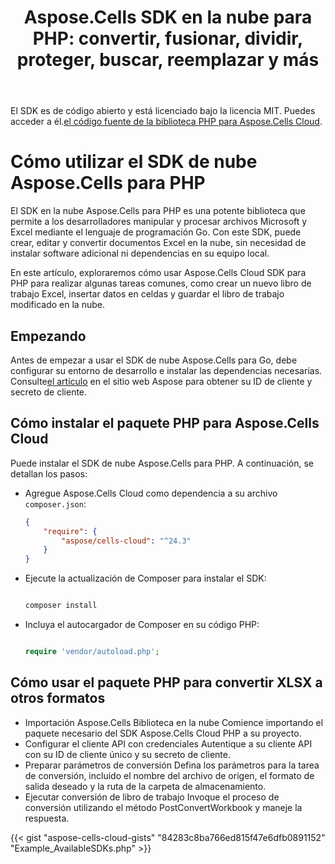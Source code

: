 ﻿---
title: "Aspose.Cells SDK en la nube para PHP: convertir, fusionar, dividir, proteger, buscar, reemplazar y más"
second_title: Documen
ArticleTitle: "Aspose.Cells Cloud SDK for PHP: Convert, merge, split, protect, search, replace, and more"
linktitle: Aspose.Cells SDK de nube para PH
type: docs
url: /es/available-sdks/aspose-cells-cloud-php/
description: "Aspose.Cells Cloud SDK para PHP ofrece un verdadero poder multiplataforma: una importación proporciona a los desarrolladores de Windows, Linux y macOS la misma fluidez API para crear, convertir, fusionar, dividir, proteger y manipular cada Excel objeto; no se requiere instalación Office y no se necesitan ajustes específicos de la plataforma"
weight: 30
kwords: SDK PHP, SDK Excel para PHP, SDK de la nube para PHP, REST, Gráfico, Tabla dinámica, Objeto de tabla/lista, Convertir hoja de cálculo, PDF, CSV, JSON, Markdown, Combinar, Dividir, Proteger, Buscar, Reemplazar
---
El SDK es de código abierto y está licenciado bajo la licencia MIT. Puedes acceder a él.[el código fuente de la biblioteca PHP para Aspose.Cells Cloud](https://github.com/aspose-cells-cloud/aspose-cells-cloud-php).

# **Cómo utilizar el SDK de nube Aspose.Cells para PHP**

El SDK en la nube Aspose.Cells para PHP es una potente biblioteca que permite a los desarrolladores manipular y procesar archivos Microsoft y Excel mediante el lenguaje de programación Go. Con este SDK, puede crear, editar y convertir documentos Excel en la nube, sin necesidad de instalar software adicional ni dependencias en su equipo local.

En este artículo, exploraremos cómo usar Aspose.Cells Cloud SDK para PHP para realizar algunas tareas comunes, como crear un nuevo libro de trabajo Excel, insertar datos en celdas y guardar el libro de trabajo modificado en la nube.

## Empezando

 Antes de empezar a usar el SDK de nube Aspose.Cells para Go, debe configurar su entorno de desarrollo e instalar las dependencias necesarias. Consulte[el artículo](https://docs.aspose.cloud/cells/quickstart/) en el sitio web Aspose para obtener su ID de cliente y secreto de cliente.

## Cómo instalar el paquete PHP para Aspose.Cells Cloud

Puede instalar el SDK de nube Aspose.Cells para PHP. A continuación, se detallan los pasos:

- Agregue Aspose.Cells Cloud como dependencia a su archivo `composer.json`:

   ```json
   {
       "require": {
           "aspose/cells-cloud": "^24.3"
       }
   }
   ```

- Ejecute la actualización de Composer para instalar el SDK:

   ```bash

   composer install

   ```

- Incluya el autocargador de Composer en su código PHP:

   ```php

   require 'vendor/autoload.php';

   ```

## Cómo usar el paquete PHP para convertir XLSX a otros formatos

- Importación Aspose.Cells Biblioteca en la nube
 Comience importando el paquete necesario del SDK Aspose.Cells Cloud PHP a su proyecto.
- Configurar el cliente API con credenciales
 Autentique a su cliente API con su ID de cliente único y su secreto de cliente.
- Preparar parámetros de conversión
 Defina los parámetros para la tarea de conversión, incluido el nombre del archivo de origen, el formato de salida deseado y la ruta de la carpeta de almacenamiento.
- Ejecutar conversión de libro de trabajo
 Invoque el proceso de conversión utilizando el método PostConvertWorkbook y maneje la respuesta.

{{< gist "aspose-cells-cloud-gists" "84283c8ba766ed815f47e6dfb0891152" "Example_AvailableSDKs.php" >}}
